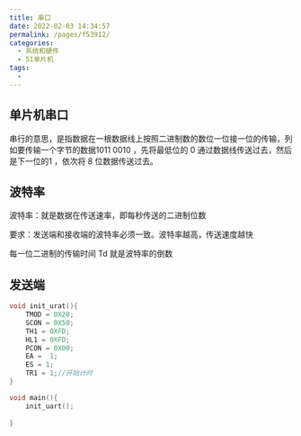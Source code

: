 ```yaml
---
title: 串口
date: 2022-02-03 14:34:57
permalink: /pages/f53912/
categories:
  - 系统和硬件
  - 51单片机
tags:
  - 
---
```

## 单片机串口

串行的意思，是指数据在一根数据线上按照二进制数的数位一位接一位的传输，列如要传输一个字节的数据1011 0010 ，先将最低位的 0 通过数据线传送过去，然后是下一位的1 ，依次将  8 位数据传送过去。

## 波特率

波特率：就是数据在传送速率，即每秒传送的二进制位数

要求：发送端和接收端的波特率必须一致。波特率越高，传送速度越快

每一位二进制的传输时间 Td 就是波特率的倒数



## 发送端

```c
void init_urat(){
    TMOD = 0X20;
    SCON = 0X50;
    TH1 = 0XFD;
    HL1 = 0XFD;
    PCON = 0X00;
    EA =  1;
    ES = 1;
    TR1 = 1;//开始计时
}

void main(){
    init_uart();
    
}

```











































